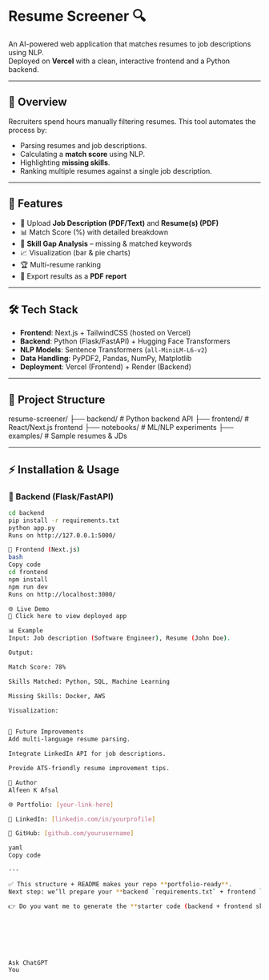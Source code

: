# Resume Screener 🔍  

An AI-powered web application that matches resumes to job descriptions using NLP.  
Deployed on **Vercel** with a clean, interactive frontend and a Python backend.  

---

## 📌 Overview  
Recruiters spend hours manually filtering resumes. This tool automates the process by:  
- Parsing resumes and job descriptions.  
- Calculating a **match score** using NLP.  
- Highlighting **missing skills**.  
- Ranking multiple resumes against a single job description.  

---

## 🚀 Features  
- 📂 Upload **Job Description (PDF/Text)** and **Resume(s) (PDF)**  
- 📊 Match Score (%) with detailed breakdown  
- 🧠 **Skill Gap Analysis** – missing & matched keywords  
- 📈 Visualization (bar & pie charts)  
- 🏆 Multi-resume ranking  
- 📑 Export results as a **PDF report**  

---

## 🛠️ Tech Stack  
- **Frontend**: Next.js + TailwindCSS (hosted on Vercel)  
- **Backend**: Python (Flask/FastAPI) + Hugging Face Transformers  
- **NLP Models**: Sentence Transformers (`all-MiniLM-L6-v2`)  
- **Data Handling**: PyPDF2, Pandas, NumPy, Matplotlib  
- **Deployment**: Vercel (Frontend) + Render (Backend)  

---

## 📂 Project Structure  

resume-screener/
├── backend/ # Python backend API
├── frontend/ # React/Next.js frontend
├── notebooks/ # ML/NLP experiments
├── examples/ # Sample resumes & JDs


---

## ⚡ Installation & Usage  

### 🔹 Backend (Flask/FastAPI)  
```bash
cd backend
pip install -r requirements.txt
python app.py
Runs on http://127.0.0.1:5000/

🔹 Frontend (Next.js)
bash
Copy code
cd frontend
npm install
npm run dev
Runs on http://localhost:3000/

🌐 Live Demo
🔗 Click here to view deployed app

📊 Example
Input: Job description (Software Engineer), Resume (John Doe).

Output:

Match Score: 78%

Skills Matched: Python, SQL, Machine Learning

Missing Skills: Docker, AWS

Visualization:


🔮 Future Improvements
Add multi-language resume parsing.

Integrate LinkedIn API for job descriptions.

Provide ATS-friendly resume improvement tips.

👤 Author
Alfeen K Afsal

🌐 Portfolio: [your-link-here]

💼 LinkedIn: [linkedin.com/in/yourprofile]

🐙 GitHub: [github.com/yourusername]

yaml
Copy code

---

✅ This structure + README makes your repo **portfolio-ready**.  
Next step: we’ll prepare your **backend `requirements.txt` + frontend `package.json` boilerplate**, so you can deploy right away.  

👉 Do you want me to generate the **starter code (backend + frontend skeleton)** for your Resume Screener, so you just need to plug in your existing logic?







Ask ChatGPT
You
